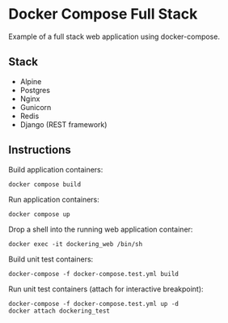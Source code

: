 Docker Compose Full Stack
=========================
Example of a full stack web application using docker-compose.

Stack
-----
* Alpine
* Postgres
* Nginx
* Gunicorn
* Redis
* Django (REST framework)

Instructions
------------

Build application containers:
```
docker compose build
```

Run application containers:
```
docker compose up
```

Drop a shell into the running web application container:
```
docker exec -it dockering_web /bin/sh
```

Build unit test containers:
```
docker-compose -f docker-compose.test.yml build
```

Run unit test containers (attach for interactive breakpoint):
```
docker-compose -f docker-compose.test.yml up -d
docker attach dockering_test
```
